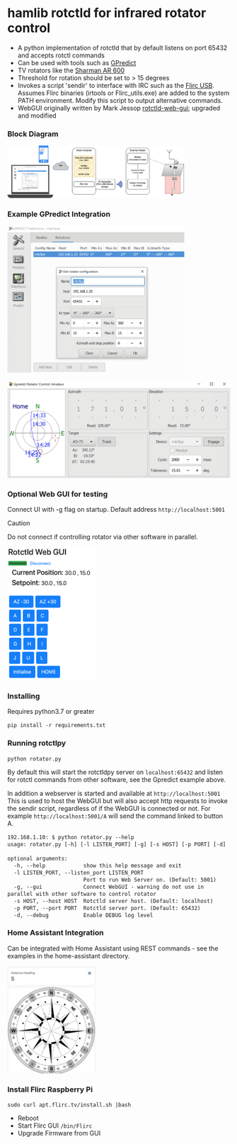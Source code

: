 # hamlib rotctld for infrared rotator control

* A python implementation of rotctld that by default listens on port 65432 and accepts rotctl commands
* Can be used with tools such as [GPredict](http://gpredict.oz9aec.net/) 
* TV rotators like the [Sharman AR 600](https://moonrakeronline.com/sharman-ar-600-vhf-uhf-antenna-rotator) 
* Threshold for rotation should be set to > 15 degrees
* Invokes a script 'sendir' to interface with IRC such as the [Flirc USB](https://flirc.com/more/flirc-usb). Assumes Flirc binaries (irtools or Flirc_utils.exe) are added to the system PATH environment. Modify this script to output alternative commands.
* WebGUI originally written by Mark Jessop [rotctld-web-gui](https://github.com/darksidelemm/rotctld-web-gui); upgraded and modified 

### Block Diagram

<img src="./static/images/BlockDiagram.png" width=400>

### Example GPredict Integration

<img src="./static/images/RotatorConfig.png" width=400>
<p> 
<img src="./static/images/Rotator.png" width=600>

### Optional Web GUI for testing 

Connect UI with -g flag on startup. Default address `http://localhost:5001`

> [!CAUTION] 
> Do not connect if controlling rotator via other software in parallel.

<img src="./static/images/WebGUI.png" width=200>

### Installing

Requires python3.7 or greater

```
pip install -r requirements.txt
```

### Running rotctlpy

```
python rotator.py
```

By default this will start the rotctldpy server on `localhost:65432` and listen for rotctl commands from other software, see the Gpredict example above.

In addition a webserver is started and available at `http://localhost:5001` This is used to host the WebGUI but will also accept http requests to invoke the sendir script, regardless of if the WebGUI is connected or not. For example `http://localhost:5001/A` will send the command linked to button A.

```
192.168.1.10: $ python rotator.py --help
usage: rotator.py [-h] [-l LISTEN_PORT] [-g] [-s HOST] [-p PORT] [-d]

optional arguments:
  -h, --help            show this help message and exit
  -l LISTEN_PORT, --listen_port LISTEN_PORT
                        Port to run Web Server on. (Default: 5001)
  -g, --gui             Connect WebGUI - warning do not use in parallel with other software to control rotator
  -s HOST, --host HOST  Rotctld server host. (Default: localhost)
  -p PORT, --port PORT  Rotctld server port. (Default: 65432)
  -d, --debug           Enable DEBUG log level
  ```
  
### Home Assistant Integration

Can be integrated with Home Assistant using REST commands - see the examples in the home-assistant directory.

<img src="./static/images/HomeAssistant.png" width=200>

### Install Flirc Raspberry Pi

```
sudo curl apt.flirc.tv/install.sh |bash
```
* Reboot
* Start Flirc GUI `/bin/Flirc`
* Upgrade Firmware from GUI
